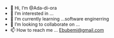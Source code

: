 - 👋 Hi, I’m @Ada-di-ora
- 👀 I’m interested in ...
- 🌱 I’m currently learning ...software enginerring 
- 💞️ I’m looking to collaborate on ...
- 📫 How to reach me ... Ebubemi@gmail.com

<!---
Ada-di-ora/Ada-di-ora is a ✨ special ✨ repository because its `README.md` (this file) appears on your GitHub profile.
You can click the Preview link to take a look at your changes.
--->
